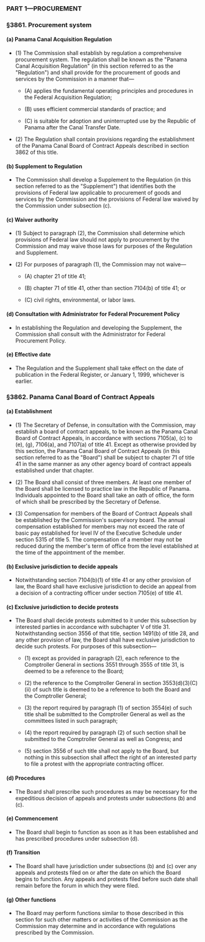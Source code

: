 ### PART 1—PROCUREMENT

### §3861. Procurement system
#### (a) Panama Canal Acquisition Regulation
* (1) The Commission shall establish by regulation a comprehensive procurement system. The regulation shall be known as the "Panama Canal Acquisition Regulation" (in this section referred to as the "Regulation") and shall provide for the procurement of goods and services by the Commission in a manner that—

  * (A) applies the fundamental operating principles and procedures in the Federal Acquisition Regulation;

  * (B) uses efficient commercial standards of practice; and

  * (C) is suitable for adoption and uninterrupted use by the Republic of Panama after the Canal Transfer Date.


* (2) The Regulation shall contain provisions regarding the establishment of the Panama Canal Board of Contract Appeals described in section 3862 of this title.

#### (b) Supplement to Regulation
* The Commission shall develop a Supplement to the Regulation (in this section referred to as the "Supplement") that identifies both the provisions of Federal law applicable to procurement of goods and services by the Commission and the provisions of Federal law waived by the Commission under subsection (c).

#### (c) Waiver authority
* (1) Subject to paragraph (2), the Commission shall determine which provisions of Federal law should not apply to procurement by the Commission and may waive those laws for purposes of the Regulation and Supplement.

* (2) For purposes of paragraph (1), the Commission may not waive—

  * (A) chapter 21 of title 41;

  * (B) chapter 71 of title 41, other than section 7104(b) of title 41; or

  * (C) civil rights, environmental, or labor laws.

#### (d) Consultation with Administrator for Federal Procurement Policy
* In establishing the Regulation and developing the Supplement, the Commission shall consult with the Administrator for Federal Procurement Policy.

#### (e) Effective date
* The Regulation and the Supplement shall take effect on the date of publication in the Federal Register, or January 1, 1999, whichever is earlier.

### §3862. Panama Canal Board of Contract Appeals
#### (a) Establishment
* (1) The Secretary of Defense, in consultation with the Commission, may establish a board of contract appeals, to be known as the Panama Canal Board of Contract Appeals, in accordance with sections 7105(a), (c) to (e), (g), 7106(a), and 7107(a) of title 41. Except as otherwise provided by this section, the Panama Canal Board of Contract Appeals (in this section referred to as the "Board") shall be subject to chapter 71 of title 41 in the same manner as any other agency board of contract appeals established under that chapter.

* (2) The Board shall consist of three members. At least one member of the Board shall be licensed to practice law in the Republic of Panama. Individuals appointed to the Board shall take an oath of office, the form of which shall be prescribed by the Secretary of Defense.

* (3) Compensation for members of the Board of Contract Appeals shall be established by the Commission's supervisory board. The annual compensation established for members may not exceed the rate of basic pay established for level IV of the Executive Schedule under section 5315 of title 5. The compensation of a member may not be reduced during the member's term of office from the level established at the time of the appointment of the member.

#### (b) Exclusive jurisdiction to decide appeals
* Notwithstanding section 7104(b)(1) of title 41 or any other provision of law, the Board shall have exclusive jurisdiction to decide an appeal from a decision of a contracting officer under section 7105(e) of title 41.

#### (c) Exclusive jurisdiction to decide protests
* The Board shall decide protests submitted to it under this subsection by interested parties in accordance with subchapter V of title 31. Notwithstanding section 3556 of that title, section 1491(b) of title 28, and any other provision of law, the Board shall have exclusive jurisdiction to decide such protests. For purposes of this subsection—

  * (1) except as provided in paragraph (2), each reference to the Comptroller General in sections 3551 through 3555 of title 31, is deemed to be a reference to the Board;

  * (2) the reference to the Comptroller General in section 3553(d)(3)(C)(ii) of such title is deemed to be a reference to both the Board and the Comptroller General;

  * (3) the report required by paragraph (1) of section 3554(e) of such title shall be submitted to the Comptroller General as well as the committees listed in such paragraph;

  * (4) the report required by paragraph (2) of such section shall be submitted to the Comptroller General as well as Congress; and

  * (5) section 3556 of such title shall not apply to the Board, but nothing in this subsection shall affect the right of an interested party to file a protest with the appropriate contracting officer.

#### (d) Procedures
* The Board shall prescribe such procedures as may be necessary for the expeditious decision of appeals and protests under subsections (b) and (c).

#### (e) Commencement
* The Board shall begin to function as soon as it has been established and has prescribed procedures under subsection (d).

#### (f) Transition
* The Board shall have jurisdiction under subsections (b) and (c) over any appeals and protests filed on or after the date on which the Board begins to function. Any appeals and protests filed before such date shall remain before the forum in which they were filed.

#### (g) Other functions
* The Board may perform functions similar to those described in this section for such other matters or activities of the Commission as the Commission may determine and in accordance with regulations prescribed by the Commission.